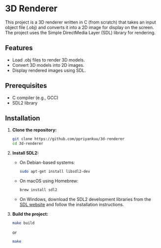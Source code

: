 # 3D Renderer

This project is a 3D renderer written in C (from scratch) that takes an input object file (.obj) and converts it into a 2D image for display on the screen. The project uses the Simple DirectMedia Layer (SDL) library for rendering.

## Features

- Load .obj files to render 3D models.
- Convert 3D models into 2D images.
- Display rendered images using SDL.

## Prerequisites

- C compiler (e.g., GCC)
- SDL2 library

## Installation

1. **Clone the repository:**
    ```sh
    git clone https://github.com/ppriyankuu/3d-renderer
    cd 3d-renderer
    ```

2. **Install SDL2:**

    - On Debian-based systems:
        ```sh
        sudo apt-get install libsdl2-dev
        ```

    - On macOS using Homebrew:
        ```sh
        brew install sdl2
        ```

    - On Windows, download the SDL2 development libraries from the [SDL website](https://www.libsdl.org/download-2.0.php) and follow the installation instructions.

3. **Build the project:**
    ```sh
    make build 
   ```
   or
   ```sh
   make
   ```

